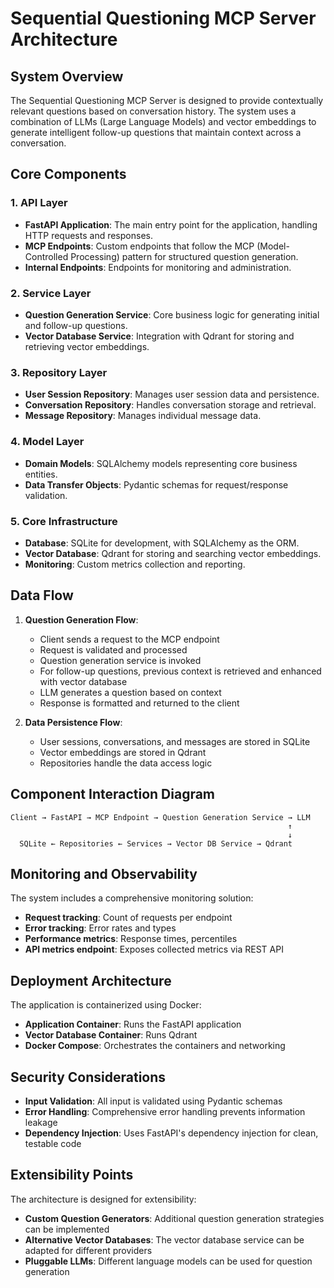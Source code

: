 # Sequential Questioning MCP Server Architecture

## System Overview

The Sequential Questioning MCP Server is designed to provide contextually relevant questions based on conversation history. The system uses a combination of LLMs (Large Language Models) and vector embeddings to generate intelligent follow-up questions that maintain context across a conversation.

## Core Components

### 1. API Layer

- **FastAPI Application**: The main entry point for the application, handling HTTP requests and responses.
- **MCP Endpoints**: Custom endpoints that follow the MCP (Model-Controlled Processing) pattern for structured question generation.
- **Internal Endpoints**: Endpoints for monitoring and administration.

### 2. Service Layer

- **Question Generation Service**: Core business logic for generating initial and follow-up questions.
- **Vector Database Service**: Integration with Qdrant for storing and retrieving vector embeddings.

### 3. Repository Layer

- **User Session Repository**: Manages user session data and persistence.
- **Conversation Repository**: Handles conversation storage and retrieval.
- **Message Repository**: Manages individual message data.

### 4. Model Layer

- **Domain Models**: SQLAlchemy models representing core business entities.
- **Data Transfer Objects**: Pydantic schemas for request/response validation.

### 5. Core Infrastructure

- **Database**: SQLite for development, with SQLAlchemy as the ORM.
- **Vector Database**: Qdrant for storing and searching vector embeddings.
- **Monitoring**: Custom metrics collection and reporting.

## Data Flow

1. **Question Generation Flow**:
   - Client sends a request to the MCP endpoint
   - Request is validated and processed
   - Question generation service is invoked
   - For follow-up questions, previous context is retrieved and enhanced with vector database
   - LLM generates a question based on context
   - Response is formatted and returned to the client

2. **Data Persistence Flow**:
   - User sessions, conversations, and messages are stored in SQLite
   - Vector embeddings are stored in Qdrant
   - Repositories handle the data access logic

## Component Interaction Diagram

```
Client → FastAPI → MCP Endpoint → Question Generation Service → LLM
                                                              ↑
                                                              ↓
  SQLite ← Repositories ← Services → Vector DB Service → Qdrant
```

## Monitoring and Observability

The system includes a comprehensive monitoring solution:

- **Request tracking**: Count of requests per endpoint
- **Error tracking**: Error rates and types
- **Performance metrics**: Response times, percentiles
- **API metrics endpoint**: Exposes collected metrics via REST API

## Deployment Architecture

The application is containerized using Docker:

- **Application Container**: Runs the FastAPI application
- **Vector Database Container**: Runs Qdrant
- **Docker Compose**: Orchestrates the containers and networking

## Security Considerations

- **Input Validation**: All input is validated using Pydantic schemas
- **Error Handling**: Comprehensive error handling prevents information leakage
- **Dependency Injection**: Uses FastAPI's dependency injection for clean, testable code

## Extensibility Points

The architecture is designed for extensibility:

- **Custom Question Generators**: Additional question generation strategies can be implemented
- **Alternative Vector Databases**: The vector database service can be adapted for different providers
- **Pluggable LLMs**: Different language models can be used for question generation 